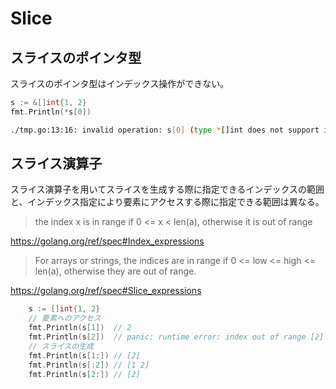 # Slice

## スライスのポインタ型

スライスのポインタ型はインデックス操作ができない。

```go
s := &[]int{1, 2}
fmt.Println(*s[0])
```

```sh
./tmp.go:13:16: invalid operation: s[0] (type *[]int does not support indexing)
```
## スライス演算子

スライス演算子を用いてスライスを生成する際に指定できるインデックスの範囲と、インデックス指定により要素にアクセスする際に指定できる範囲は異なる。

> the index x is in range if 0 <= x < len(a), otherwise it is out of range

https://golang.org/ref/spec#Index_expressions

> For arrays or strings, the indices are in range if 0 <= low <= high <= len(a), otherwise they are out of range. 

https://golang.org/ref/spec#Slice_expressions

```go
	s := []int{1, 2}
    // 要素へのアクセス
	fmt.Println(s[1])  // 2
	fmt.Println(s[2])  // panic: runtime error: index out of range [2] with length 2
    // スライスの生成
	fmt.Println(s[1:]) // [2]
	fmt.Println(s[:2]) // [1 2]
	fmt.Println(s[2:]) // [2]
```